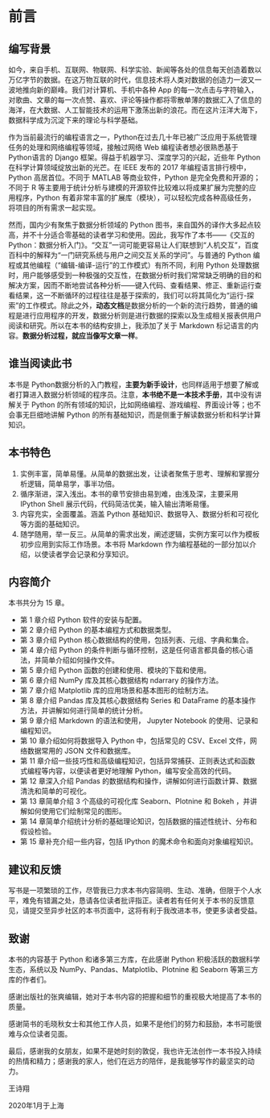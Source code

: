 # 前言

## 编写背景

如今，来自手机、互联网、物联网、科学实验、新闻等各处的信息每天创造着数以万亿字节的数据。在这万物互联的时代，信息技术将人类对数据的创造力一波又一波地推向新的巅峰。我们对计算机、手机中各种 App 的每一次点击与字符输入，对歌曲、文章的每一次点赞、喜欢、评论等操作都将零散单薄的数据汇入了信息的海洋，在大数据、人工智能技术的运用下激荡出新的浪花。而在这片汪洋大海下，数据科学成为沉淀下来的理论与科学基础。  

作为当前最流行的编程语言之一，Python在过去几十年已被广泛应用于系统管理任务的处理和网络编程等领域，接触过网络 Web 编程读者想必很熟悉基于Python语言的 Django 框架。得益于机器学习、深度学习的兴起，近些年 Python 在科学计算领域绽放出新的光芒。在 IEEE 发布的 2017 年编程语言排行榜中，Python 高居首位。不同于 MATLAB 等商业软件，Python 是完全免费和开源的；不同于 R 等主要用于统计分析与建模的开源软件比较难以将成果扩展为完整的应用程序，Python 有着非常丰富的扩展库（模块），可以轻松完成各种高级任务，将项目的所有需求一起实现。

然而，国内少有聚焦于数据分析领域的 Python 图书，来自国外的译作大多起点较高，并不十分适合零基础的读者学习和使用。因此，我写作了本书——《交互的 Python：数据分析入门》。“交互”一词可能更容易让人们联想到“人机交互”，百度百科中的解释为“一门研究系统与用户之间交互关系的学问”。与普通的 Python 编程或其他编程（“编辑-编译-运行”的工作模式）有所不同，利用 Python 处理数据时，用户能够感受到一种极强的交互性，在数据分析时我们常常缺乏明确的目的和解决方案，因而不断地尝试各种分析——键入代码、查看结果、修正、重新运行查看结果，这一不断循环的过程往往是基于探索的，我们可以将其简化为“运行-探索”的工作模式。除此之外，**动态文档**是数据分析的一个新的流行趋势，普通的编程是进行应用程序的开发，数据分析则是进行数据的探索以及生成相关报表供用户阅读和研究。所以在本书的结构安排上，我添加了关于 Markdown 标记语言的内容。**数据分析过程，就应当像写文章一样**。

## 谁当阅读此书

本书是 Python数据分析的入门教程，**主要为新手设计**，也同样适用于想要了解或者打算进入数据分析领域的程序员。注意，**本书绝不是一本技术手册**，其中没有讲解关于 Python 的所有领域的知识，比如网络编程、游戏编程、界面设计等；也不会事无巨细地讲解 Python 的所有基础知识，而是侧重于解读数据分析和科学计算知识。

## 本书特色

1. 实例丰富，简单易懂。从简单的数据出发，让读者聚焦于思考、理解和掌握分析逻辑，简单易学，事半功倍。
2. 循序渐进，深入浅出。本书的章节安排由易到难，由浅及深，主要采用 IPython Shell 展示代码，代码简洁优美，输入输出清晰易懂。
3. 内容充实，全面覆盖。涵盖 Python 基础知识、数据导入、数据分析和可视化等方面的基础知识。
4. 随学随用，举一反三。从简单的需求出发，阐述逻辑，实例方案可以作为模板初步应用到实际工作场景。本书将 Markdown 作为编程基础的一部分加以介绍，以使读者学会记录和分享知识。

## 内容简介

本书共分为 15 章。

- 第 1 章介绍 Python 软件的安装与配置。
- 第 2 章介绍 Python 的基本编程方式和数据类型。 
- 第 3 章介绍 Python 核心数据结构的使用，包括列表、元组、字典和集合。
- 第 4 章介绍 Python 的条件判断与循环控制，这是任何语言都具备的核心语法，并简单介绍如何操作文件。
- 第 5 章介绍 Python 函数的创建和使用、模块的下载和使用。
- 第 6 章介绍 NumPy 库及其核心数据结构 ndarrary 的操作方法。
- 第 7 章介绍 Matplotlib 库的应用场景和基本图形的绘制方法。
- 第 8 章介绍 Pandas 库及其核心数据结构 Series 和 DataFrame 的基本操作方法，并讲解如何进行简单的统计分析。
- 第 9 章介绍 Markdown 的语法和使用， Jupyter Notebook 的使用、记录和编程知识。
- 第 10 章介绍如何将数据导入 Python 中，包括常见的 CSV、Excel 文件，网络数据常用的 JSON 文件和数据库。
- 第 11 章介绍一些技巧性和高级编程知识，包括异常捕获、正则表达式和函数式编程等内容，以便读者更好地理解 Python，编写安全高效的代码。
- 第 12 章深入介绍 Pandas 的数据结构和操作，讲解如何进行函数计算、数据清洗和简单的可视化。
- 第 13 章简单介绍 3 个高级的可视化库 Seaborn、Plotnine 和 Bokeh ，并讲解如何使用它们绘制常见的图形。
- 第 14 章简单介绍统计分析的基础理论知识，包括数据的描述性统计、分布和假设检验。
- 第 15 章补充介绍一些内容，包括 IPython 的魔术命令和面向对象编程知识。

## 建议和反馈

写书是一项繁琐的工作，尽管我已力求本书内容简明、生动、准确，但限于个人水平，难免有错漏之处，恳请各位读者批评指正。读者若有任何关于本书的反馈意见，请提交至异步社区的本书页面中，这将有利于我改进本书，使更多读者受益。

## 致谢

本书的内容基于 Python 和诸多第三方库，在此感谢 Python 积极活跃的数据科学生态，系统以及 NumPy、Pandas、Matplotlib、Plotnine 和 Seaborn 等第三方库的作者们。

感谢出版社的张爽编辑，她对于本书内容的把握和细节的重视极大地提高了本书的质量。

感谢简书的毛晓秋女士和其他工作人员，如果不是他们的努力和鼓励，本书可能很难与众位读者见面。

最后，感谢我的女朋友，如果不是她时刻的敦促，我也许无法创作一本书投入持续的热情和精力；感谢我的家人，他们在远方的陪伴，是我能够写作的最坚实的动力。

王诗翔

2020年1月于上海

